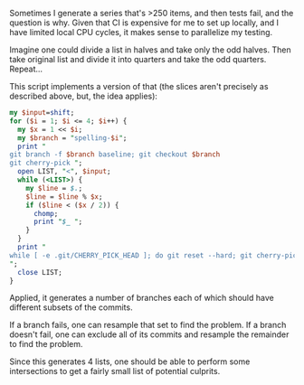 Sometimes I generate a series that's >250 items, and then tests fail, and the question is why.
Given that CI is expensive for me to set up locally, and I have limited local CPU cycles, it makes sense to parallelize my testing.

Imagine one could divide a list in halves and take only the odd halves. Then take original list and divide it into quarters and take the odd quarters. Repeat...

This script implements a version of that (the slices aren't precisely as described above, but, the idea applies):
```perl
my $input=shift;
for ($i = 1; $i <= 4; $i++) {
  my $x = 1 << $i;
  my $branch = "spelling-$i";
  print "
git branch -f $branch baseline; git checkout $branch
git cherry-pick ";
  open LIST, "<", $input;
  while (<LIST>) {
    my $line = $.;
    $line = $line % $x;
    if ($line < ($x / 2)) {
      chomp;
      print "$_ ";
    }
  }
  print "
while [ -e .git/CHERRY_PICK_HEAD ]; do git reset --hard; git cherry-pick --skip; done
";
  close LIST;
}
```

Applied, it generates a number of branches each of which should have different subsets of the commits.

If a branch fails, one can resample that set to find the problem.
If a branch doesn't fail, one can exclude all of its commits and resample the remainder to find the problem.

Since this generates 4 lists, one should be able to perform some intersections to get a fairly small list of potential culprits.